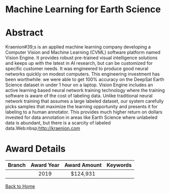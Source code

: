 
Machine Learning for Earth Science
==================================

# Abstract


Kraenion#39;s is an applied machine learning company developing a Computer Vision and Machine Learning (CVML) software platform named Vision Engine. It provides robust pre-trained visual intelligence solutions and keeps up with the latest in AI research, but can be customized for specific customer needs. It was engineered to produce good neural networks quickly on modest computers. This engineering investment has been worthwhile: we were able to get 100% accuracy on the DeepSat Earth Science dataset in under 1 hour on a laptop. Vision Engine includes an active learning based neural network training technology where the training software is aware of the cost of labeling data. Unlike traditional neural network training that assumes a large labeled dataset, our system carefully picks samples that maximize the learning opportunity and presents it for labeling to a human annotator. This provides much higher return on dollars invested for data annotation in areas like Earth Science where unlabeled data is abundant, but there is a scarcity of labeled data.Web:nbsp;http://kraenion.com  

# Award Details

|Branch|Award Year|Award Amount|Keywords|
| :---: | :---: | :---: | :---: |
||2019|$124,931||
  
  


[Back to Home](https://github.com/chrischow/dod_sbir_awards/JT/#565)